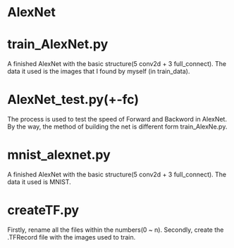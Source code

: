 # AlexNet

# train_AlexNet.py
  A finished AlexNet with the basic structure(5 conv2d + 3 full_connect).
  The data it used is the images that I found by myself (in train_data).
 
# AlexNet_test.py(+-fc)
  The process is used to test the speed of Forward and Backword in AlexNet. 
  By the way, the method of building the net is different form train_AlexNe.py.
  
# mnist_alexnet.py
  A finished AlexNet with the basic structure(5 conv2d + 3 full_connect).
  The data it used is MNIST.
  
# createTF.py
  Firstly, rename all the files within the numbers(0 ~ n).
  Secondly, create the .TFRecord file with the images used to train.
